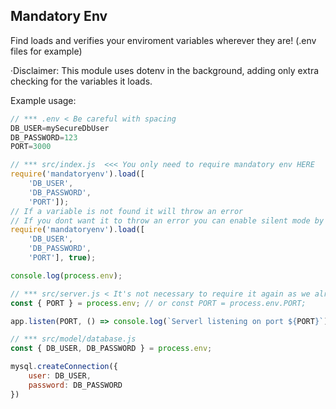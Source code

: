 ## Mandatory Env

Find loads and verifies your enviroment variables wherever they are! (.env files for example)



·Disclaimer: This module uses dotenv in the background, adding only extra checking for the variables it loads.



Example usage:
````javascript
// *** .env < Be careful with spacing
DB_USER=mySecureDbUser
DB_PASSWORD=123
PORT=3000

````

````javascript
// *** src/index.js  <<< You only need to require mandatory env HERE
require('mandatoryenv').load([
    'DB_USER',
    'DB_PASSWORD',
    'PORT']);
// If a variable is not found it will throw an error
// If you dont want it to throw an error you can enable silent mode by passing a true as second parameter
require('mandatoryenv').load([
    'DB_USER',
    'DB_PASSWORD',
    'PORT'], true);

console.log(process.env);

````

````javascript
// *** src/server.js < It's not necessary to require it again as we already did on index.js so we just use values directly
const { PORT } = process.env; // or const PORT = process.env.PORT;

app.listen(PORT, () => console.log(`Serverl listening on port ${PORT}`));

````

````javascript
// *** src/model/database.js
const { DB_USER, DB_PASSWORD } = process.env;

mysql.createConnection({
    user: DB_USER,
    password: DB_PASSWORD
})
````